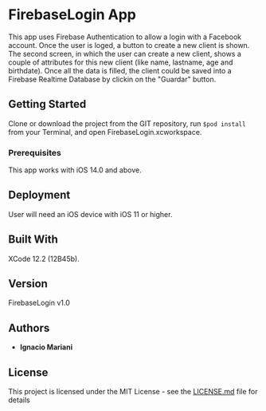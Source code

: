 # FirebaseLogin App

This app uses Firebase Authentication to allow a login with a Facebook account. Once the user is loged, a button to create a new client is shown.
The second screen, in which the user can create a new client, shows a couple of attributes for this new client (like name, lastname, age and birthdate). Once all the data is filled, the client could be saved into a Firebase Realtime Database by clickin on the "Guardar" button.

## Getting Started

Clone or download the project from the GIT repository, run `$pod install` from your Terminal, and open FirebaseLogin.xcworkspace.

### Prerequisites

This app works with iOS 14.0 and above.

## Deployment

User will need an iOS device with iOS 11 or higher.

## Built With

XCode 12.2 (12B45b).

## Version

FirebaseLogin v1.0

## Authors

* **Ignacio Mariani**

## License

This project is licensed under the MIT License - see the [LICENSE.md](LICENSE.md) file for details

